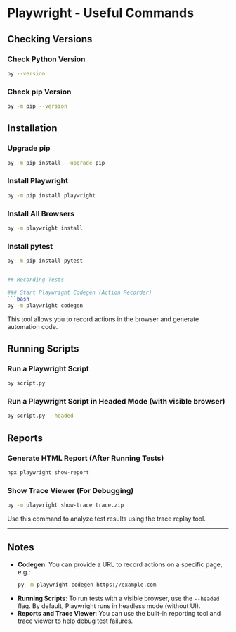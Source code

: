 # Playwright - Useful Commands

## Checking Versions

### Check Python Version
```bash
py --version
```

### Check pip Version
```bash
py -m pip --version
```

## Installation

### Upgrade pip
```bash
py -m pip install --upgrade pip
```

### Install Playwright
```bash
py -m pip install playwright
```

### Install All Browsers
```bash
py -m playwright install
```

### Install pytest
```bash
py -m pip install pytest


## Recording Tests

### Start Playwright Codegen (Action Recorder)
```bash
py -m playwright codegen
```
This tool allows you to record actions in the browser and generate automation code.

## Running Scripts

### Run a Playwright Script
```bash
py script.py
```

### Run a Playwright Script in Headed Mode (with visible browser)
```bash
py script.py --headed
```

## Reports

### Generate HTML Report (After Running Tests)
```bash
npx playwright show-report
```

### Show Trace Viewer (For Debugging)
```bash
py -m playwright show-trace trace.zip
```
Use this command to analyze test results using the trace replay tool.

---

## Notes

- **Codegen**: You can provide a URL to record actions on a specific page, e.g.:
  ```bash
  py -m playwright codegen https://example.com
  ```
- **Running Scripts**: To run tests with a visible browser, use the `--headed` flag. By default, Playwright runs in headless mode (without UI).
- **Reports and Trace Viewer**: You can use the built-in reporting tool and trace viewer to help debug test failures.



